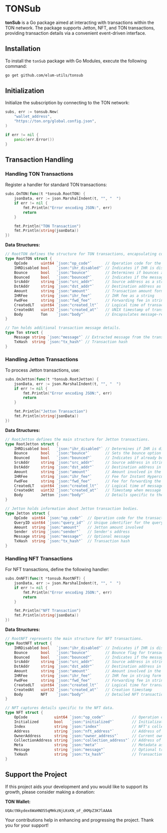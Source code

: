# TONSub

**tonSub** is a Go package aimed at interacting with transactions within the TON network. The package supports Jetton, NFT, and TON transactions, providing transaction details via a convenient event-driven interface.

## Installation

To install the `tonSub` package with Go Modules, execute the following command:

```bash
go get github.com/elum-utils/tonsub
```

## Initialization

Initialize the subscription by connecting to the TON network:

```go
subs, err := tonsub.New(
    "wallet_address",
    "https://ton.org/global.config.json",
)

if err != nil {
    panic(err.Error())
}
```

## Transaction Handling

### Handling TON Transactions

Register a handler for standard TON transactions:

```go
subs.OnTON(func(t *tonsub.RootTON) {
    jsonData, err := json.MarshalIndent(t, "", "  ")
    if err != nil {
        fmt.Println("Error encoding JSON:", err)
        return
    }

    fmt.Println("TON Transaction")
    fmt.Println(string(jsonData))
})
```

**Data Structures:**

```go
// RootTON defines the structure for TON transactions, encapsulating core transaction data.
type RootTON struct {
    OpCode      uint64 `json:"op_code"`      // Operation code for the transaction type
    IHRDisabled bool   `json:"ihr_disabled"` // Indicates if IHR is disabled
    Bounce      bool   `json:"bounce"`       // Determines if bounces are enabled
    Bounced     bool   `json:"bounced"`      // Indicates if the message has bounced back
    SrcAddr     string `json:"src_addr"`     // Source address as a string
    DstAddr     string `json:"dst_addr"`     // Destination address as a string
    Amount      string `json:"amount"`       // Transaction amount formatted as a string
    IHRFee      string `json:"ihr_fee"`      // IHR fee as a string
    FwdFee      string `json:"fwd_fee"`      // Forwarding fee in string format
    CreatedLT   uint64 `json:"created_lt"`   // Logical time of transaction creation
    CreatedAt   uint32 `json:"created_at"`   // UNIX timestamp of transaction creation
    Body        Ton    `json:"body"`         // Encapsulates message-related data
}

// Ton holds additional transaction message details.
type Ton struct {
    Message string `json:"message"` // Extracted message from the transaction payload
    TxHash  string `json:"tx_hash"` // Transaction hash
}
```

### Handling Jetton Transactions

To process Jetton transactions, use:

```go
subs.OnJetton(func(t *tonsub.RootJetton) {
    jsonData, err := json.MarshalIndent(t, "", "  ")
    if err != nil {
        fmt.Println("Error encoding JSON:", err)
        return
    }

    fmt.Println("Jetton Transaction")
    fmt.Println(string(jsonData))
})
```

**Data Structures:**

```go
// RootJetton defines the main structure for Jetton transactions.
type RootJetton struct {
    IHRDisabled bool   `json:"ihr_disabled"` // Determines if IHR is disabled
    Bounce      bool   `json:"bounce"`       // Sets the bounce option for the message
    Bounced     bool   `json:"bounced"`      // Indicates if already bounced
    SrcAddr     string `json:"src_addr"`     // Source address in string format
    DstAddr     string `json:"dst_addr"`     // Destination address in string format
    Amount      string `json:"amount"`       // Amount involved in the transaction
    IHRFee      string `json:"ihr_fee"`      // Fee for Instant Hypercube Routing
    FwdFee      string `json:"fwd_fee"`      // Fee for forwarding the message
    CreatedLT   uint64 `json:"created_lt"`   // Logical time of message creation
    CreatedAt   uint32 `json:"created_at"`   // Timestamp when message was created
    Body        Jetton `json:"body"`         // Details specific to the Jetton transaction
}

// Jetton holds information about Jetton transaction bodies.
type Jetton struct {
    OpCode  uint64 `json:"op_code"`  // Operation code for the transaction
    QueryID uint64 `json:"query_id"` // Unique identifier for the query
    Amount  string `json:"amount"`   // Jetton amount involved
    Sender  string `json:"sender"`   // Sender's address
    Message string `json:"message"`  // Optional message
    TxHash  string `json:"tx_hash"`  // Transaction hash
}
```

### Handling NFT Transactions

For NFT transactions, define the following handler:

```go
subs.OnNFT(func(t *tonsub.RootNFT) {
    jsonData, err := json.MarshalIndent(t, "", "  ")
    if err != nil {
        fmt.Println("Error encoding JSON:", err)
        return
    }

    fmt.Println("NFT Transaction")
    fmt.Println(string(jsonData))
})
```

**Data Structures:**

```go
// RootNFT represents the main structure for NFT transactions.
type RootNFT struct {
    IHRDisabled bool   `json:"ihr_disabled"` // Indicates if IHR is disabled
    Bounce      bool   `json:"bounce"`       // Bounce flag for transaction messages
    Bounced     bool   `json:"bounced"`      // Indicates if the message has bounced
    SrcAddr     string `json:"src_addr"`     // Source address in string form
    DstAddr     string `json:"dst_addr"`     // Destination address in string form
    Amount      string `json:"amount"`       // Amount involved in the transaction
    IHRFee      string `json:"ihr_fee"`      // IHR fee in string form
    FwdFee      string `json:"fwd_fee"`      // Forwarding fee in string form
    CreatedLT   uint64 `json:"created_lt"`   // Logical time for transaction creation
    CreatedAt   uint32 `json:"created_at"`   // Creation timestamp
    Body        NFT    `json:"body"`         // Detailed NFT transaction data
}

// NFT captures details specific to the NFT data.
type NFT struct {
    OpCode            uint64 `json:"op_code"`            // Operation code for handling
    Initialized       bool   `json:"initialized"`        // Initialization status
    Index             string `json:"index"`              // NFT's collection index
    Address           string `json:"nft_address"`        // Address of the NFT entity
    OwnerAddress      string `json:"owner_address"`      // Current owner's address
    CollectionAddress string `json:"collection_address"` // Address of NFT collection
    Meta              string `json:"meta"`               // Metadata associated with the NFT
    Message           string `json:"message"`            // Optional transaction message
    TxHash            string `json:"tx_hash"`            // Transaction hash value
}
```

## Support the Project

If this project aids your development and you would like to support its growth, please consider making a donation:

**TON Wallet:** 
```
UQActNkydex6WaHNO55qMHkzNjLKsKN_oF_dKMpZ3K7lAAAA
```

Your contributions help in enhancing and progressing the project. Thank you for your support!
